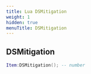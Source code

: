 ```yaml
---
title: Lua DSMitigation
weight: 1
hidden: true
menuTitle: DSMitigation
---
```

## DSMitigation
```lua
Item:DSMitigation(); -- number
```